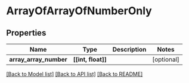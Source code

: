# ArrayOfArrayOfNumberOnly

## Properties
Name | Type | Description | Notes
------------ | ------------- | ------------- | -------------
**array_array_number** | **[[int, float]]** |  | [optional] 

[[Back to Model list]](../README.md#documentation-for-models) [[Back to API list]](../README.md#documentation-for-api-endpoints) [[Back to README]](../README.md)



